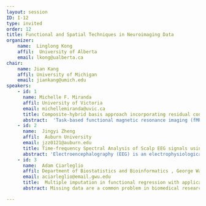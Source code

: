 ```yaml
---
layout: session
ID: I-12
type: invited
order: 12
title: Functional and Spatial Techniques in Neuroimaging Data 
organizer:
    name:  Linglong Kong
    affil:  University of Alberta
    email: lkong@ualberta.ca
chair:
    name: Jian Kang
    affil: University of Michigan
    email: jiankang@umich.edu
speakers:
    - id: 1
      name: Michelle F. Miranda
      affil: University of Victoria
      email: michellemiranda@uvic.ca
      title: Composite-hybrid basis approach incorporating residual connectivity in task fMRI data
      abstract:  'Task-based functional magnetic resonance imaging (fMRI) studies are a powerful tool to understand human sensory, cognitive, and emotional processes. The fMRI measurement consist of an indirect and non-invasive measure of brain activity based on the Blood Oxygen Level Dependent (BOLD) contrast. A critical challenge is to account for the dependencies from the complex structure of the brain. In this talk, I propose an adaptive composite-hybrid basis approach to model task fMRI data. The proposed basis approach tackles the high-dimensionality inherent to the brain data while simultaneously accounting for nearby and distant spatial correlation in a multilevel basis procedure. The first level accounts for whitin-ROI spatial correlation by selecting a sparse set of bases for each ROI. The second level considers between-ROIs correlation and obtains a set of basis functions that represents the entire brain spatial structure. The third level of the approach models time dependencies in the BOLD time series by projecting the time course into a wavelet space and then  assuming a long memory process that accounts for differences in each wavelet decomposition level.  Moreover, residual connectivity between ROIs is incorporated into the estimation procedure and can provide further insights into fMRI tasks. The spatial strategy gives us a sparse representation of the brain improving many folds in computational speed and effectively providing full Bayesian inference at the voxel or ROI level. '
    - id: 2
      name:  Jingyi Zheng
      affil:  Auburn University
      email: jzz0121@auburn.edu
      title: Time-frequency Spectral Analysis of Scalp EEG signals using Empirical Mode Decomposition
      abstract: 'Electroencephalography (EEG) is an electrophysiological monitoring method to record electrical activity of the brain from different electrodes placed on scalp. In this talk, we propose an effective data-driven processing pipeline to first clean, decompose the scalp EEG signals, and perform time-frequency analysis using Hilbert-Huang transform, and further build machine learning classifiers. Specifically, we propose to decompose a EEG signal into a set of Intrinsic Mode Functions (IMFs) using a data-driven method named Empirical Mode Decomposition (EMD). For each IMF, we obtain the instantaneous frequency and amplitude through Hilbert transform. Then we propose a new metric to measure the frequency component of each IMF and further select the IMF to represent certain brain wave. We also propose a metric to measure the averaged amplitude of certain brain wave. Using the proposed metrics, we can test some cognitive hypothesis, as well as build machine learning classifiers. Specifically, we first train a between task classifier using Random Forest to successfully classify four tasks with 99.12% accuracy in average, and further build within task classifiers to classify body/eye movements for each task with at least 94.47% accuracy.'
    - id: 3
      name:  Adam Ciarleglio
      affil: Department of Biostatistics and Bioinformatics , George Washington University
      email: aciarleglio@email.gwu.edu
      title:  Multiple imputation in functional regression with applications to EEG data in a depression study
      abstract: Missing data are a common problem in biomedical research.  Valid approaches for addressing this problem have been proposed and are regularly implemented in applications where the data are exclusively scalar-valued.  With advances in technology and data storage, biomedical studies now frequently collect both scalar and functional data, both of which may be subject to missingness.  However, little work has been done to deal with missing functional data.  We propose extensions of multiple imputation and Rubin’s Rules for pooling estimates derived from multiply imputed data sets that accommodate both scalar and functional data. We present results from a simulation study showing the performance of our proposed approach with respect to fidelity to the observed data and estimation of the parameters of interest.  We also present results from applying our proposed approach in the context of fitting a function-on-scalar regression model relating characteristics derived from electroencephalography to depression status (major depressive disorder vs. healthy control).

---
```

